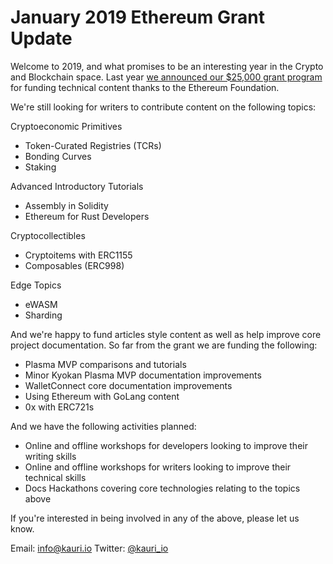 # January 2019 Ethereum Grant Update

Welcome to 2019, and what promises to be an interesting year in the Crypto and Blockchain space. Last year [we announced our $25,000 grant program](https://beta.kauri.io/article/b5c15961f13d4112bc82f6edb6fd3a75) for funding technical content thanks to the Ethereum Foundation.

We're still looking for writers to contribute content on the following topics:

Cryptoeconomic Primitives

- Token-Curated Registries (TCRs)
- Bonding Curves
- Staking

Advanced Introductory Tutorials

- Assembly in Solidity
- Ethereum for Rust Developers

Cryptocollectibles

- Cryptoitems with ERC1155
- Composables (ERC998)

Edge Topics

- eWASM
- Sharding

And we're happy to fund articles style content as well as help improve core project documentation. So far from the grant we are funding the following:

- Plasma MVP comparisons and tutorials
- Minor Kyokan Plasma MVP documentation improvements
- WalletConnect core documentation improvements
- Using Ethereum with GoLang content
- 0x with ERC721s

And we have the following activities planned:

- Online and offline workshops for developers looking to improve their writing skills
- Online and offline workshops for writers looking to improve their technical skills
- Docs Hackathons covering core technologies relating to the topics above

If you're interested in being involved in any of the above, please let us know.

Email: <info@kauri.io> Twitter: [@kauri_io](https://twitter.com/kauri_io)
